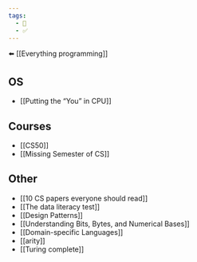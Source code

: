 ```yaml
---
tags:
  - 🧭
  - ✅
---
```

⬅️ [[Everything programming]]
## OS
- [[Putting the “You” in CPU]]
## Courses
- [[CS50]]
- [[Missing Semester of CS]]
## Other
- [[10 CS papers everyone should read]]
- [[The data literacy test]]
- [[Design Patterns]]
- [[Understanding Bits, Bytes, and Numerical Bases]]
- [[Domain-specific Languages]]
- [[arity]]
- [[Turing complete]]